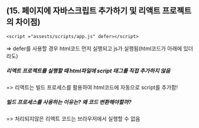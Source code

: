 ## (15. 페이지에 자바스크립트 추가하기 및 리액트 프로젝트의 차이점)
```<script ="assests/scripts/app.js" defer></script>```

=> defer를 사용할 경우 html코드 먼저 실행되고 js가 실행됨(html코드가 아래에 있더라도)

##### 리액트 프로젝트를 실행할 때 html파일에 script 태그를 직접 추가하지 않음<br>
=> 리액트는 빌드 프로세스를 활용하여 html코드에 자동으로 script를 추가함!

##### 빌드 프로세스를 사용하는 이유는? 왜 코드 변환해야할까?
=> 처리되지않은 리액트 코드는 브라우저에서 실행할 수 없음
